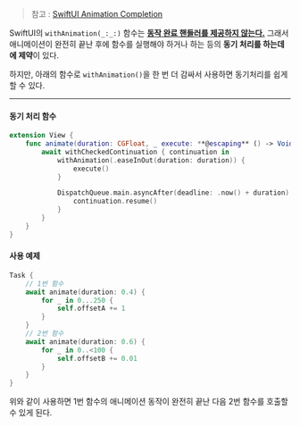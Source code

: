 > 참고 : [SwiftUI Animation Completion](https://medium.com/geekculture/swiftui-animation-completion-b6f0d167159e)

SwiftUI의 `withAnimation(_:_:)` 함수는 <u>**동작 완료 핸들러를 제공하지 않는다.**</u>
그래서 애니메이션이 완전히 끝난 후에 함수를 실행해야 하거나 하는 등의 **동기 처리를 하는데에 제약**이 있다.

하지만, 아래의 함수로 `withAnimation()`을 한 번 더 감싸서 사용하면 동기처리를 쉽게 할 수 있다.

---

#### 동기 처리 함수

```swift
extension View {
    func animate(duration: CGFloat, _ execute: **@escaping** () -> Void) async {
        await withCheckedContinuation { continuation in
            withAnimation(.easeInOut(duration: duration)) {
                execute()
            }

            DispatchQueue.main.asyncAfter(deadline: .now() + duration) {
                continuation.resume()
            }
        }
    }
}
```


#### 사용 예제

```swift
Task {
    // 1번 함수
    await animate(duration: 0.4) {
        for _ in 0...250 {
            self.offsetA += 1
        }
    }
    // 2번 함수
    await animate(duration: 0.6) {
        for _ in 0..<100 {
            self.offsetB += 0.01
        }
    }
}
```

위와 같이 사용하면 1번 함수의 애니메이션 동작이 완전히 끝난 다음 2번 함수를 호출할 수 있게 된다.
